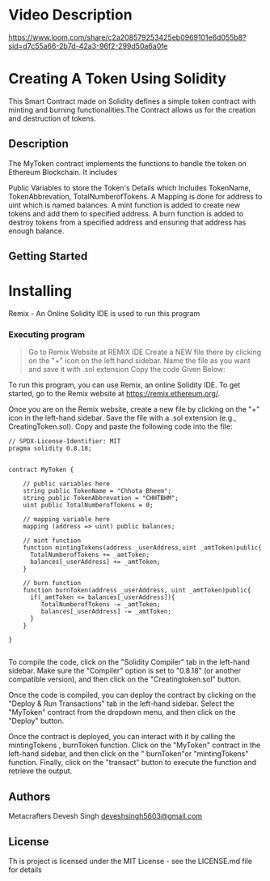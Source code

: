 

# Video Description 
https://www.loom.com/share/c2a208579253425eb0969101e6d055b8?sid=d7c55a66-2b7d-42a3-96f2-299d50a6a0fe
# Creating A Token Using Solidity
This Smart Contract made on Solidity  defines a simple token contract with minting and burning functionalities.The Contract allows us for the creation and destruction of tokens. 

## Description
The MyToken contract implements the functions to handle the token on Ethereum Blockchain. It includes

Public Variables to store the Token's Details which Includes TokenName, TokenAbbrevation, TotalNumberofTokens.
 A Mapping is done for address to uint which is named balances.
 A mint function is added to create new tokens and add them to specified address.
A burn function is added to destroy tokens from a specified address and ensuring that address has enough balance.

## Getting Started
# Installing
Remix - An Online Solidity IDE is used to run this program

### Executing program
> Go to Remix Website at REMIX IDE
> Create a NEW file there by clicking on the "+" icon on the left hand sidebar.
> Name the file as you want and save it with .sol extension
> Copy the code Given Below:

To run this program, you can use Remix, an online Solidity IDE. To get started, go to the Remix website at https://remix.ethereum.org/.

Once you are on the Remix website, create a new file by clicking on the "+" icon in the left-hand sidebar. Save the file with a .sol extension (e.g., CreatingToken.sol). Copy and paste the following code into the file:

```Solidity
// SPDX-License-Identifier: MIT
pragma solidity 0.8.18;

  
contract MyToken {

    // public variables here
    string public TokenName = "Chhota Bheem";
    string public TokenAbbrevation = "CHHTBHM";
    uint public TotalNumberofTokens = 0;

    // mapping variable here
    mapping (address => uint) public balances;

    // mint function
    function mintingTokens(address _userAddress,uint _amtToken)public{
      TotalNumberofTokens += _amtToken;
      balances[_userAddress] += _amtToken;
    }

    // burn function
    function burnToken(address _userAddress, uint _amtToken)public{
      if(_amtToken <= balances[_userAddress]){
         TotalNumberofTokens -= _amtToken;
         balances[_userAddress] -= _amtToken;
      }
    }

}


```

To compile the code, click on the "Solidity Compiler" tab in the left-hand sidebar. Make sure the "Compiler" option is set to "0.8.18" (or another compatible version), and then click on the "Creatingtoken.sol" button.

Once the code is compiled, you can deploy the contract by clicking on the "Deploy & Run Transactions" tab in the left-hand sidebar. Select the "MyToken" contract from the dropdown menu, and then click on the "Deploy" button.

Once the contract is deployed, you can interact with it by calling the mintingTokens , burnToken function. Click on the "MyToken" contract in the left-hand sidebar, and then click on the " burnToken"or "mintingTokens" function. Finally, click on the "transact" button to execute the function and retrieve the output.

## Authors
Metacrafters
Devesh Singh
deveshsingh5603@gmail.com


## License

Th is project is licensed under the MIT License - see the LICENSE.md file for details
